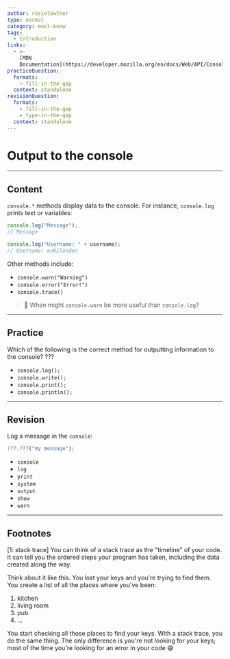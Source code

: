 ```yaml
---
author: rosielowther
type: normal
category: must-know
tags:
  - introduction
links:
  - >-
    [MDN
    Documentation](https://developer.mozilla.org/en/docs/Web/API/Console/log){documentation}
practiceQuestion:
  formats:
    - fill-in-the-gap
  context: standalone
revisionQuestion:
  formats:
    - fill-in-the-gap
    - type-in-the-gap
  context: standalone
---
```


# Output to the console 


---

## Content

`console.*` methods display data to the console. For instance, `console.log` prints text or variables:

```js
console.log("Message");
// Message
```

```js
console.log("Username: " + username);
// Username: enkilondon
```

Other methods include:

- `console.warn("Warning")`
- `console.error("Error!")`
- `console.trace()`

> 🤔 When might `console.warn` be more useful than `console.log`?

---

## Practice

Which of the following is the correct method for outputting information to the console? ???

- `console.log();`
- `console.write();`
- `console.print();`
- `console.println();`


---

## Revision

Log a message in the `console`:

```javascript
???.???("my message");
```

- `console`
- `log`
- `print`
- `system`
- `output`
- `show`
- `warn`
 
---

## Footnotes

[1: stack trace]
You can think of a stack trace as the "timeline" of your code. It can tell you the ordered steps your program has taken, including the data created along the way.

Think about it like this. You lost your keys and you're trying to find them. You create a list of all the places where you've been:

1. kitchen
2. living room
3. pub
4. ...

You start checking all those places to find your keys. With a stack trace, you do the same thing. The only difference is you're not looking for your keys; most of the time you're looking for an error in your code 😅
